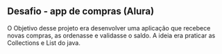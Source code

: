 ## Desafio - app de compras (Alura)

O Objetivo desse projeto era desenvolver uma aplicação que recebece novas compras, as ordenasse e validasse o saldo.
A ideia era praticar as Collections e List do java.

